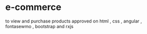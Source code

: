 # e-commerce
to view and purchase products approved on html , css  , angular , fontasewmo , bootstrap and rxjs
